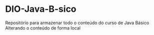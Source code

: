 # DIO-Java-B-sico
Repositório para armazenar todo o conteúdo do curso de Java Básico
Alterando o conteúdo de forma local